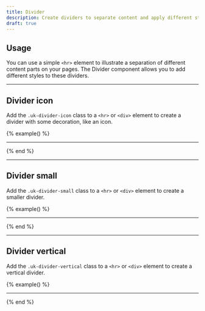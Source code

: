 ```yaml
---
title: Divider
description: Create dividers to separate content and apply different styles to them.
draft: true
---
```


## Usage

You can use a simple `<hr>` element to illustrate a separation of different content parts on your pages. The Divider component allows you to add different styles to these dividers.

***

## Divider icon

Add the `.uk-divider-icon` class to a `<hr>` or `<div>` element to create a divider with some decoration, like an icon.

{% example() %}
<hr class="uk-divider-icon">
{% end %}

***

## Divider small

Add the `.uk-divider-small` class to a `<hr>` or `<div>` element to create a smaller divider.

{% example() %}
<hr class="uk-divider-small">
{% end %}

***

## Divider vertical

Add the `.uk-divider-vertical` class to a `<hr>` or `<div>` element to create a vertical divider.

{% example() %}
<hr class="uk-divider-vertical">
{% end %}
